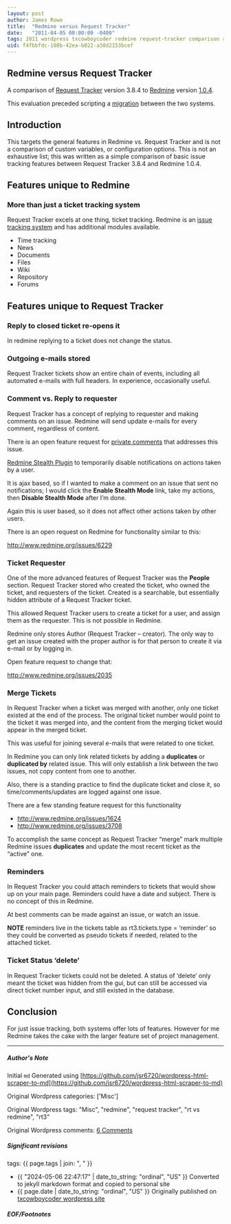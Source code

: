 ```yaml
---
layout: post
author: James Rowe
title:  "Redmine versus Request Tracker"
date:   "2011-04-05 00:00:00 -0400"
tags: 2011 wordpress txcowboycoder redmine request-tracker comparison review
uid: f4fbbfdc-180b-42ea-b022-a38d2153bcef
---
```



## Redmine versus Request Tracker


A comparison of [Request Tracker](http://bestpractical.com/rt/) version 3.8.4 to [Redmine](http://www.redmine.org) version [1.0.4](http://www.redmine.org/projects/redmine/versions/26).


This evaluation preceded scripting a [migration](https://github.com/jsr6720/Request-Tracker-to-Redmine-Migration) between the two systems.


## Introduction


This targets the general features in Redmine vs. Request Tracker and is not a comparison of custom variables, or configuration options. This is not an exhaustive list; this was written as a simple comparison of basic issue tracking features between Request Tracker 3.8.4 and Redmine 1.0.4.


## Features unique to Redmine


### More than just a ticket tracking system


Request Tracker excels at one thing, ticket tracking. Redmine is an [issue tracking system](http://www.redmine.org/wiki/redmine/RedmineIssueTrackingSetup) and has additional modules available.


* Time tracking
* News
* Documents
* Files
* Wiki
* Repository
* Forums


## Features unique to Request Tracker


### Reply to closed ticket re-opens it


In redmine replying to a ticket does not change the status.


### Outgoing e-mails stored


Request Tracker tickets show an entire chain of events, including all automated e-mails with full headers. In experience, occasionally useful.


### Comment vs. Reply to requester


Request Tracker has a concept of replying to requester and making comments on an issue. Redmine will send update e-mails for every comment, regardless of content.  

 There is an open feature request for [private comments](http://www.redmine.org/issues/1554) that addresses this issue.


[Redmine Stealth Plugin](http://www.redmine.org/wiki/redmine/PluginRedmineStealth) to temporarily disable notifications on actions taken by a user.   

 It is ajax based, so if I wanted to make a comment on an issue that sent no notifications; I would click the **Enable Stealth Mode** link, take my actions, then **Disable Stealth Mode** after I’m done.  

 Again this is user based, so it does not affect other actions taken by other users.


There is an open request on Redmine for functionality similar to this:  

<http://www.redmine.org/issues/6229>


### Ticket Requester


One of the more advanced features of Request Tracker was the **People** section. Request Tracker stored who created the ticket, who owned the ticket, and requesters of the ticket. Created is a searchable, but essentially hidden attribute of a Request Tracker ticket.  

 This allowed Request Tracker users to create a ticket for a user, and assign them as the requester. This is not possible in Redmine.


Redmine only stores Author (Request Tracker – creator). The only way to get an issue created with the proper author is for that person to create it via e-mail or by logging in.


Open feature request to change that:  

<http://www.redmine.org/issues/2035>


### Merge Tickets


In Request Tracker when a ticket was merged with another, only one ticket existed at the end of the process. The original ticket number would point to the ticket it was merged into, and the content from the merging ticket would appear in the merged ticket.


This was useful for joining several e-mails that were related to one ticket.


In Redmine you can only link related tickets by adding a **duplicates** or **duplicated by** related issue. This will only establish a link between the two issues, not copy content from one to another.


Also, there is a standing practice to find the duplicate ticket and close it, so time/comments/updates are logged against one issue.


There are a few standing feature request for this functionality


* <http://www.redmine.org/issues/1624>
* <http://www.redmine.org/issues/3708>


To accomplish the same concept as Request Tracker “merge” mark multiple Redmine issues **duplicates** and update the most recent ticket as the “active” one.


### Reminders


In Request Tracker you could attach reminders to tickets that would show up on your main page. Reminders could have a date and subject. There is no concept of this in Redmine.


At best comments can be made against an issue, or watch an issue.


**NOTE** reminders live in the tickets table as rt3.tickets.type = ‘reminder’ so they could be converted as pseudo tickets if needed, related to the attached ticket.


### Ticket Status ‘delete’


In Request Tracker tickets could not be deleted. A status of ‘delete’ only meant the ticket was hidden from the gui, but can still be accessed via direct ticket number input, and still existed in the database.


## Conclusion


For just issue tracking, both systems offer lots of features. However for me Redmine takes the cake with the larger feature set of project management.




---

##### Author's Note

Initial `md` Generated using [https://github.com/jsr6720/wordpress-html-scraper-to-md](https://github.com/jsr6720/wordpress-html-scraper-to-md)

Original Wordpress categories: ['Misc']

Original Wordpress tags: "Misc", "redmine", "request tracker", "rt vs redmine", "rt3"

Original Wordpress comments: <a href="https://txcowboycoder.wordpress.com/2011/04/05/redmine-versus-request-tracker/#comments">6 Comments</a>

##### Significant revisions

tags: {{ page.tags | join: ", " }} <!-- todo move this somewhere -->

- {{ "2024-05-06 22:47:17" | date_to_string: "ordinal", "US" }} Converted to jekyll markdown format and copied to personal site
- {{ page.date | date_to_string: "ordinal", "US" }} Originally published on [txcowboycoder wordpress site](https://txcowboycoder.wordpress.com/2011/04/05/redmine-versus-request-tracker/)

##### EOF/Footnotes

